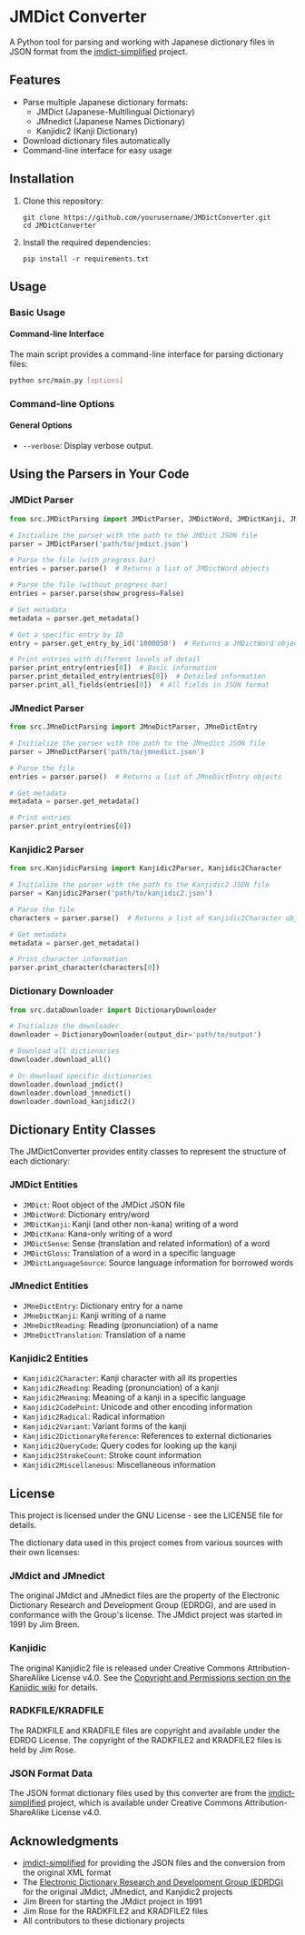 # JMDict Converter

A Python tool for parsing and working with Japanese dictionary files in JSON format from the [jmdict-simplified](https://github.com/scriptin/jmdict-simplified) project.

## Features

- Parse multiple Japanese dictionary formats:
  - JMDict (Japanese-Multilingual Dictionary)
  - JMnedict (Japanese Names Dictionary)
  - Kanjidic2 (Kanji Dictionary)
- Download dictionary files automatically
- Command-line interface for easy usage

## Installation

1. Clone this repository:
   ```
   git clone https://github.com/yourusername/JMDictConverter.git
   cd JMDictConverter
   ```

2. Install the required dependencies:
   ```
   pip install -r requirements.txt
   ```

## Usage

### Basic Usage
#### Command-line Interface

The main script provides a command-line interface for parsing dictionary files:

```bash
python src/main.py [options]
```

### Command-line Options

#### General Options

- `--verbose`: Display verbose output.

## Using the Parsers in Your Code

### JMDict Parser

```python
from src.JMDictParsing import JMDictParser, JMDictWord, JMDictKanji, JMDictKana, JMDictSense, JMDictGloss

# Initialize the parser with the path to the JMDict JSON file
parser = JMDictParser('path/to/jmdict.json')

# Parse the file (with progress bar)
entries = parser.parse()  # Returns a list of JMDictWord objects

# Parse the file (without progress bar)
entries = parser.parse(show_progress=False)

# Get metadata
metadata = parser.get_metadata()

# Get a specific entry by ID
entry = parser.get_entry_by_id('1000050')  # Returns a JMDictWord object

# Print entries with different levels of detail
parser.print_entry(entries[0])  # Basic information
parser.print_detailed_entry(entries[0])  # Detailed information
parser.print_all_fields(entries[0])  # All fields in JSON format
```

### JMnedict Parser

```python
from src.JMneDictParsing import JMneDictParser, JMneDictEntry

# Initialize the parser with the path to the JMnedict JSON file
parser = JMneDictParser('path/to/jmnedict.json')

# Parse the file
entries = parser.parse()  # Returns a list of JMneDictEntry objects

# Get metadata
metadata = parser.get_metadata()

# Print entries
parser.print_entry(entries[0])
```

### Kanjidic2 Parser

```python
from src.KanjidicParsing import Kanjidic2Parser, Kanjidic2Character

# Initialize the parser with the path to the Kanjidic2 JSON file
parser = Kanjidic2Parser('path/to/kanjidic2.json')

# Parse the file
characters = parser.parse()  # Returns a list of Kanjidic2Character objects

# Get metadata
metadata = parser.get_metadata()

# Print character information
parser.print_character(characters[0])
```

### Dictionary Downloader

```python
from src.dataDownloader import DictionaryDownloader

# Initialize the downloader
downloader = DictionaryDownloader(output_dir='path/to/output')

# Download all dictionaries
downloader.download_all()

# Or download specific dictionaries
downloader.download_jmdict()
downloader.download_jmnedict()
downloader.download_kanjidic2()
```

## Dictionary Entity Classes

The JMDictConverter provides entity classes to represent the structure of each dictionary:

### JMDict Entities

- `JMDict`: Root object of the JMDict JSON file
- `JMDictWord`: Dictionary entry/word
- `JMDictKanji`: Kanji (and other non-kana) writing of a word
- `JMDictKana`: Kana-only writing of a word
- `JMDictSense`: Sense (translation and related information) of a word
- `JMDictGloss`: Translation of a word in a specific language
- `JMDictLanguageSource`: Source language information for borrowed words

### JMnedict Entities

- `JMneDictEntry`: Dictionary entry for a name
- `JMneDictKanji`: Kanji writing of a name
- `JMneDictReading`: Reading (pronunciation) of a name
- `JMneDictTranslation`: Translation of a name

### Kanjidic2 Entities

- `Kanjidic2Character`: Kanji character with all its properties
- `Kanjidic2Reading`: Reading (pronunciation) of a kanji
- `Kanjidic2Meaning`: Meaning of a kanji in a specific language
- `Kanjidic2CodePoint`: Unicode and other encoding information
- `Kanjidic2Radical`: Radical information
- `Kanjidic2Variant`: Variant forms of the kanji
- `Kanjidic2DictionaryReference`: References to external dictionaries
- `Kanjidic2QueryCode`: Query codes for looking up the kanji
- `Kanjidic2StrokeCount`: Stroke count information
- `Kanjidic2Miscellaneous`: Miscellaneous information

## License

This project is licensed under the GNU License - see the LICENSE file for details.

The dictionary data used in this project comes from various sources with their own licenses:

### JMdict and JMnedict

The original JMdict and JMnedict files are the property of the Electronic Dictionary Research and Development Group (EDRDG), and are used in conformance with the Group's license. The JMdict project was started in 1991 by Jim Breen.

### Kanjidic

The original Kanjidic2 file is released under Creative Commons Attribution-ShareAlike License v4.0. See the [Copyright and Permissions section on the Kanjidic wiki](https://www.edrdg.org/wiki/index.php/KANJIDIC_Project) for details.

### RADKFILE/KRADFILE

The RADKFILE and KRADFILE files are copyright and available under the EDRDG License. The copyright of the RADKFILE2 and KRADFILE2 files is held by Jim Rose.

### JSON Format Data

The JSON format dictionary files used by this converter are from the [jmdict-simplified](https://scriptin.github.io/jmdict-simplified/) project, which is available under Creative Commons Attribution-ShareAlike License v4.0.

## Acknowledgments

- [jmdict-simplified](https://github.com/scriptin/jmdict-simplified) for providing the JSON files and the conversion from the original XML format
- The [Electronic Dictionary Research and Development Group (EDRDG)](https://www.edrdg.org/) for the original JMdict, JMnedict, and Kanjidic2 projects
- Jim Breen for starting the JMdict project in 1991
- Jim Rose for the RADKFILE2 and KRADFILE2 files
- All contributors to these dictionary projects
